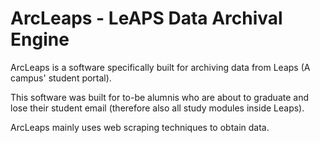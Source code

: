 # ArcLeaps - LeAPS Data Archival Engine

ArcLeaps is a software specifically built for archiving data from Leaps (A campus' student portal). 

This software was built for to-be alumnis who are about to graduate and lose their student email (therefore also all study modules inside Leaps). 

ArcLeaps mainly uses web scraping techniques to obtain data.
